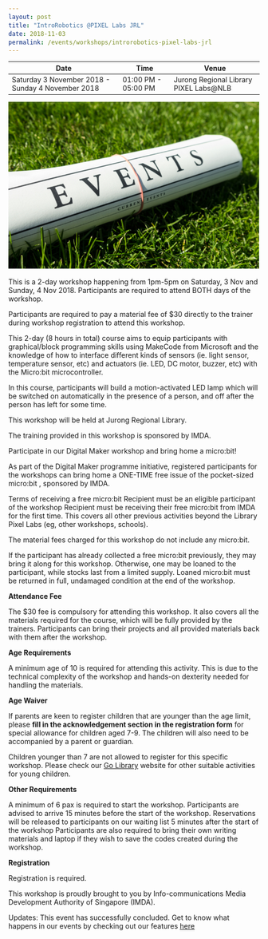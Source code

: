 ```yaml
---
layout: post
title: "IntroRobotics @PIXEL Labs JRL"
date: 2018-11-03
permalink: /events/workshops/introrobotics-pixel-labs-jrl
---
```


| Date | Time | Venue |
|--------|---|---|
| Saturday 3 November 2018 - Sunday 4 November 2018 | 01:00 PM - 05:00 PM |  Jurong Regional Library PIXEL Labs@NLB |

![hi](/images/events/generic-event-image.jpg)

This is a 2-day workshop happening from 1pm-5pm on Saturday, 3 Nov and Sunday, 4 Nov 2018. Participants are required to attend BOTH days of the workshop.

Participants are required to pay a material fee of $30 directly to the trainer during workshop registration to attend this workshop.

This 2-day (8 hours in total) course aims to equip participants with graphical/block programming skills using MakeCode from Microsoft and the knowledge of how to interface different kinds of sensors (ie. light sensor, temperature sensor, etc) and actuators (ie. LED, DC motor, buzzer, etc) with the Micro:bit microcontroller.

In this course, participants will build a motion-activated LED lamp which will be switched on automatically in the presence of a person, and  off after the person has left for some time.

This workshop will be held at Jurong Regional Library. 

The training provided in this workshop is sponsored by IMDA.
 
Participate in our Digital Maker workshop and bring home a micro:bit!
 
As part of the Digital Maker programme initiative, registered participants for the workshops can bring home a ONE-TIME free issue of the pocket-sized micro:bit , sponsored by IMDA.
 
Terms of receiving a free micro:bit
Recipient must be an eligible participant of the workshop
Recipient must be receiving their free micro:bit from IMDA for the first time. This covers all other previous activities beyond the Library Pixel Labs (eg, other workshops, schools).
 
The material fees charged for this workshop do not include any micro:bit.

If the participant has already collected a free micro:bit previously, they may bring it along for this workshop. Otherwise, one may be loaned to the participant, while stocks last from a limited supply. Loaned micro:bit must be returned in full, undamaged condition at the end of the workshop.

**Attendance Fee**

The $30 fee is compulsory for attending this workshop. It also covers all the materials required for the course, which will be fully provided by the trainers. Participants can bring their projects and all provided materials back with them after the workshop.
 
**Age Requirements**
 
A minimum age of 10 is required for attending this activity.
This is due to the technical complexity of the workshop and hands-on dexterity needed for handling the materials.
 
**Age Waiver**

If parents are keen to register children that are younger than the age limit, please **fill in the acknowledgement section in the registration form** for special allowance for children aged 7-9. The children will also need to be accompanied by a parent or guardian.

Children younger than 7 are not allowed to register for this specific workshop. Please check our <a href="https://www.nlb.gov.sg/golibrary2/c/30307529/" target="_blank">Go Library</a> website for other suitable activities for young children.
 
**Other Requirements**

A minimum of 6 pax is required to start the workshop.
Participants are advised to arrive 15 minutes before the start of the workshop. Reservations will be released to participants on our waiting list 5 minutes after the start of the workshop
Participants are also required to bring their own writing materials and laptop if they wish to save the codes created during the workshop.
 
**Registration**

Registration is required.

 
This workshop is proudly brought to you by Info-communications Media Development Authority of Singapore (IMDA).

Updates: This event has successfully concluded. Get to know what happens in our events by checking out our features <a href="" target="_blank">here</a>
